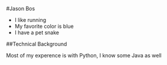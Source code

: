 #Jason Bos

- I like running
- My favorite color is blue
- I have a pet snake


##Technical Background

Most of my experence is with Python, I know some Java as well
